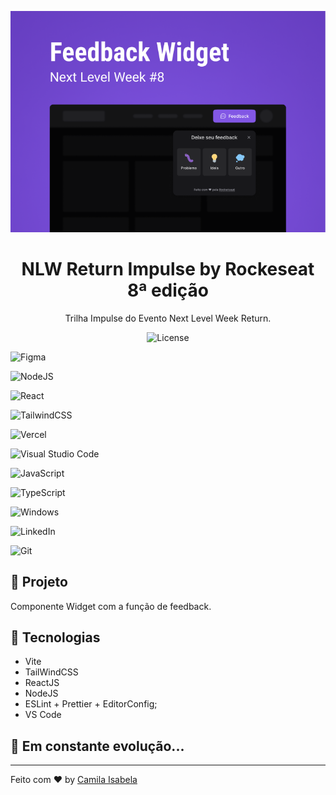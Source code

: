 <p align="center">
    <img alt="Git Explorer" src="./src/gitExplorer.png"/>
</p>

<h1 align="center">
	NLW Return Impulse by Rockeseat 8ª edição
</h1>

<p align="center">Trilha Impulse do Evento Next Level Week Return.</p>

<p align="center">
  <img alt="License" src="https://img.shields.io/badge/license-MIT-2ecc71">

  ![Figma](https://img.shields.io/badge/figma-%23F24E1E.svg?style=for-the-badge&logo=figma&logoColor=white)

  ![NodeJS](https://img.shields.io/badge/node.js-6DA55F?style=for-the-badge&logo=node.js&logoColor=white)

  ![React](https://img.shields.io/badge/react-%2320232a.svg?style=for-the-badge&logo=react&logoColor=%2361DAFB)

  ![TailwindCSS](https://img.shields.io/badge/tailwindcss-%2338B2AC.svg?style=for-the-badge&logo=tailwind-css&logoColor=white)

  ![Vercel](https://img.shields.io/badge/vercel-%23000000.svg?style=for-the-badge&logo=vercel&logoColor=white)

  ![Visual Studio Code](https://img.shields.io/badge/Visual%20Studio%20Code-0078d7.svg?style=for-the-badge&logo=visual-studio-code&logoColor=white)

  ![JavaScript](https://img.shields.io/badge/javascript-%23323330.svg?style=for-the-badge&logo=javascript&logoColor=%23F7DF1E)

  ![TypeScript](https://img.shields.io/badge/typescript-%23007ACC.svg?style=for-the-badge&logo=typescript&logoColor=white)

  ![Windows](https://img.shields.io/badge/Windows-0078D6?style=for-the-badge&logo=windows&logoColor=white)

  ![LinkedIn](https://img.shields.io/badge/linkedin-%230077B5.svg?style=for-the-badge&logo=linkedin&logoColor=white)

  ![Git](https://img.shields.io/badge/git-%23F05033.svg?style=for-the-badge&logo=git&logoColor=white)

  <!-- <a href="https://github.com/Camila-Isabela">
    <img alt="Made by Igor Thierry" src="https://img.shields.io/badge/Made%20by-Igor%20Thierry-2ecc71">
  </a>

  <a href="https://www.linkedin.com/in/camila-isabela/" target="_blank">
    <img alt="Follow me Linkedin" src="https://img.shields.io/badge/Follow%20up-igorthierry-2ecc71?style=social&logo=linkedin">
  </a> -->
</p>

## 🚀 Projeto

Componente Widget com a função de feedback.

## 🔧 Tecnologias

- Vite
- TailWindCSS
- ReactJS
- NodeJS
- ESLint + Prettier + EditorConfig;
- VS Code

## 🚀 **Em constante evolução...**

---

Feito com ♥ by [Camila Isabela](https://www.linkedin.com/in/camila-isabela/)